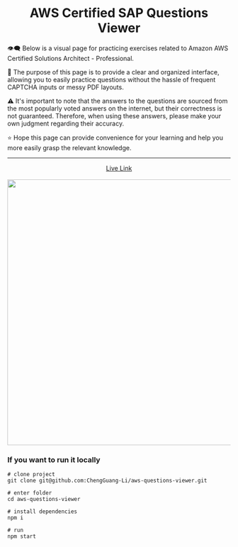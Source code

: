 <h1 align="center"> 
     AWS Certified SAP Questions Viewer
</h1>
👁‍🗨  Below is a visual page for practicing exercises related to Amazon AWS Certified Solutions Architect - Professional. 

🎈  The purpose of this page is to provide a clear and organized interface, allowing you to easily practice questions without the hassle of frequent CAPTCHA inputs or messy PDF layouts.

⚠️  It's important to note that the answers to the questions are sourced from the most popularly voted answers on the internet, but their correctness is not guaranteed. Therefore, when using these answers, please make your own judgment regarding their accuracy.

⭐️  Hope this page can provide convenience for your learning and help you more easily grasp the relevant knowledge.

--------

<p align="center"> 
   <a href="https://aws-questions-viewer.vercel.app">Live Link</a><br><br>
   <img src="./public/aws-sap-viewer.gif" width="600px" />
</p>



### If you want to run it locally

```shell
# clone project
git clone git@github.com:ChengGuang-Li/aws-questions-viewer.git

# enter folder 
cd aws-questions-viewer

# install dependencies
npm i 

# run 
npm start
```

